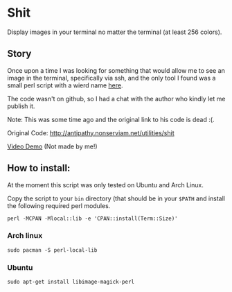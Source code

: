 # Shit

Display images in your terminal no matter the terminal (at least 256 colors).


## Story

Once upon a time I was looking for something that would allow me to see an
image in the terminal, specifically via ssh, and the only tool I found was
a small perl script with a wierd name [here](http://askubuntu.com/a/290602).

The code wasn't on github, so I had a chat with the author who kindly let me
publish it.

Note: This was some time ago and the original link to his code is dead :(.

Original Code: http://antipathy.nonserviam.net/utilities/shit

[Video Demo](https://www.youtube.com/watch?v=sESMYVeJhKA) (Not made by me!)


## How to install:

At the moment this script was only tested on Ubuntu and Arch Linux.

Copy the script to your `bin` directory (that should be in your `$PATH` and
install the following required perl modules.

    perl -MCPAN -Mlocal::lib -e 'CPAN::install(Term::Size)'

### Arch linux

    sudo pacman -S perl-local-lib

### Ubuntu

    sudo apt-get install libimage-magick-perl
